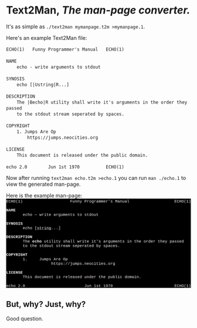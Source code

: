 # Text2Man,  *The man-page converter.*

It's as simple as `./text2man mymanpage.t2m >mymanpage.1`.

Here's an example Text2Man file:
```
ECHO(1)   Funny Programmer's Manual   ECHO(1)

NAME
	echo - write arguments to stdout

SYNOSIS
	echo [|Ustring|R...]

DESCRIPTION
	The |Becho|R utility shall write it's arguments in the order they passed
	to the stdout stream seperated by spaces.

COPYRIGHT
	1. Jumps Are Op
		https://jumps.neocities.org

LICENSE
	This document is released under the public domain.

echo 2.0        Jun 1st 1970          ECHO(1)
```

Now after running `text2man echo.t2m >echo.1`
you can run `man ./echo.1` to view the generated man-page.

Here is the example man-page:
![echo.png](echo.png)

## But, why? Just, why?
Good question.
